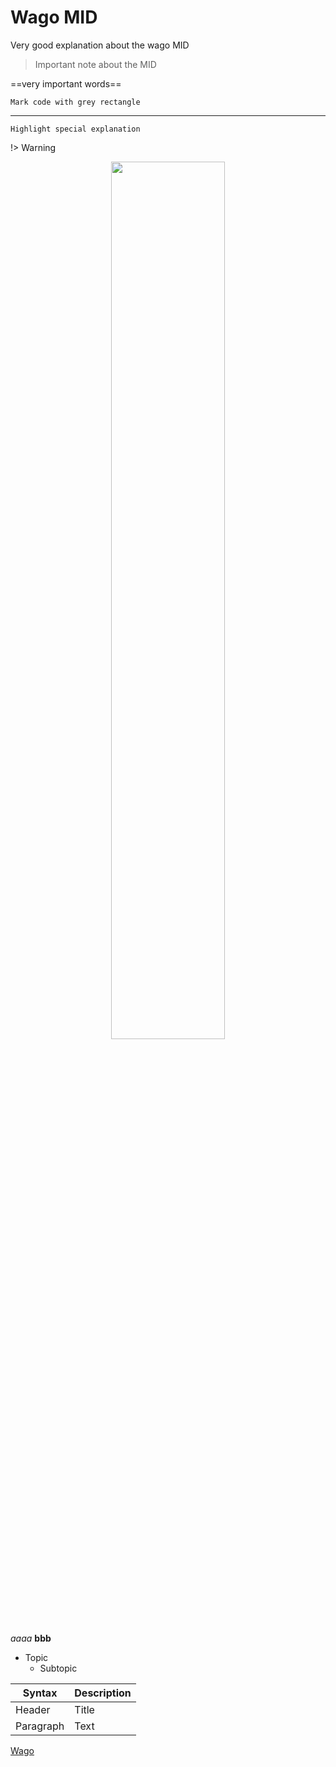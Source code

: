 # Wago MID

Very good explanation about the wago MID

> Important note about the MID

==very important words==

```
Mark code with grey rectangle
```

--------------------

`Highlight special explanation`

!> Warning

<div align=center>
<img width="60%" src="./img/MID/MID.webp"/>
</div>

*aaaa* **bbb**

* Topic
    * Subtopic

| Syntax      | Description |
| ----------- | ----------- |
| Header      | Title       |
| Paragraph   | Text        |

[Wago](https://www.wago.com)

